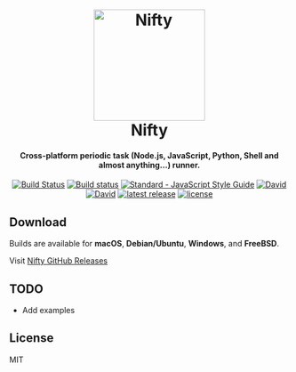 <h1 align="center">
  <a href="https://github.com/harshjv/nifty"><img src="./build/icon.ico" alt="Nifty" width="200"></a>
  <br>
  Nifty
</h1>

<h4 align="center">Cross-platform periodic task (Node.js, JavaScript, Python, Shell and almost anything...) runner.</h4>

<p align="center">
  <a href="https://travis-ci.org/harshjv/nifty"><img src="https://travis-ci.org/harshjv/nifty.svg?branch=master" alt="Build Status"></a> <a href="https://ci.appveyor.com/project/harshjv/nifty"><img src="https://ci.appveyor.com/api/projects/status/y0vkmd8jikqh4uqs?svg=true" alt="Build status"></a> <a href="http://standardjs.com/"><img src="https://img.shields.io/badge/code%20style-standard-brightgreen.svg" alt="Standard - JavaScript Style Guide"></a> <a href="https://github.com/harshjv/nifty/blob/master/app/package.json"><img src="https://david-dm.org/harshjv/nifty.svg?path=/app" alt="David"></a> <a href="https://github.com/harshjv/nifty/blob/master/package.json"><img src="https://img.shields.io/david/dev/harshjv/nifty.svg" alt="David"></a> <a href="https://github.com/harshjv/nifty/releases/latest"><img src="https://img.shields.io/github/release/harshjv/nifty.svg" alt="latest release"></a> <a href="https://github.com/harshjv/nifty/blob/master/LICENSE"><img src="https://img.shields.io/github/license/harshjv/nifty.svg" alt="license"></a>
</p>


## Download

Builds are available for **macOS**, **Debian/Ubuntu**, **Windows**, and **FreeBSD**.

Visit [Nifty GitHub Releases](https://github.com/harshjv/nifty/releases)


## TODO

* Add examples


## License

MIT
